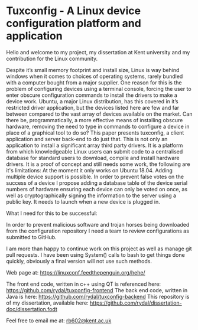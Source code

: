 <h1> Tuxconfig - A Linux device configuration platform and application </h1>

Hello and welcome to my project, my dissertation at Kent university and my contribution for the Linux community.

Despite it’s small memory footprint and install size, Linux is way behind
windows when it comes to choices of operating systems, rarely bundled with a
computer bought from a major supplier. One reason for this is the problem of
configuring devices using a terminal console, forcing the user to enter obscure
configuration commands to install the drivers to make a device work. Ubuntu,
a major Linux distribution, has this covered in it’s restricted driver application,
but the devices listed here are few and far between compared to the vast array
of devices available on the market.
Can there be, programmatically, a more effective means of installing obscure
hardware, removing the need to type in commands to configure a device in
place of a graphical tool to do so?
This paper presents tuxconfig, a client application and server back-end to do
just that.
This is not only an application to install a significant array third party drivers. It
is a platform from which knowledgeable Linux users can submit code to a
centralised database for standard users to download, compile and install
hardware drivers.
It is a proof of concept and still needs some work, the following are it's limitations:
At the moment it only works on Ubuntu 18.04. Adding multiple device support is possible.
In order to prevent false votes on the success of a device I propose adding a database table of the device serial numbers of hardware
ensuring each device can only be voted on once, as well as cryptographically signing the information to the server using a public key.
It needs to launch when a new device is plugged in.

What I need for this to be successful:

In order to prevent malicious software and trojan horses being downloaded from the configuration repository I need a team to review
configurations as submitted to GitHub. 

I am more than happy to continue work on this project as well as manage git pull requests.
I have been using System() calls to bash to get things done quickly, obviously a final version will not use such methods.

Web page at:
https://linuxconf.feedthepenguin.org/hehe/

The front end code, written in c++ using QT is referenced here:
https://github.com/rydal/tuxconfig-frontend 
The back end code, written in Java is here:
https://github.com/rydal/tuxconfig-backend
This repository is of my dissertation, available here:
https://github.com/rydal/dissertation-doc/dissertation.fodt

Feel free to email me at:
rb602@kent.ac.uk
